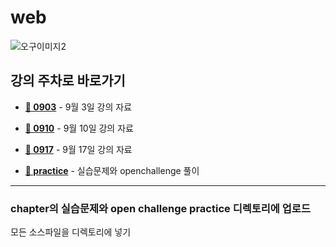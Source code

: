 # web
![오구이미지2](https://github.com/user-attachments/assets/4b611fc2-6cf5-452c-b29c-3b10534ec575)

## 강의 주차로 바로가기

- **[📁 0903](./0903)** - 9월 3일 강의 자료
- **[📁 0910](./0910)** - 9월 10일 강의 자료
- **[📁 0917](./0917)** - 9월 17일 강의 자료

- **[📁 practice](./practice)** - 실습문제와 openchallenge 풀이

---

### chapter의 실습문제와 open challenge practice 디렉토리에 업로드

  모든 소스파일을 디렉토리에 넣기
  
